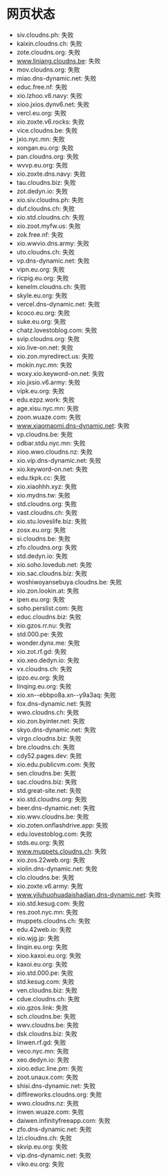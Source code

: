 # 网页状态
- siv.cloudns.ph: 失败
- kaixin.cloudns.ch: 失败
- zote.cloudns.org: 失败
- www.liniang.cloudns.be: 失败
- mov.cloudns.org: 失败
- miao.dns-dynamic.net: 失败
- educ.free.nf: 失败
- xio.lzhoo.v6.navy: 失败
- xioo.jxios.dynv6.net: 失败
- vercl.eu.org: 失败
- xio.zoxte.v6.rocks: 失败
- vice.cloudns.be: 失败
- jxio.nyc.mn: 失败
- xongan.eu.org: 失败
- pan.cloudns.org: 失败
- wvvp.eu.org: 失败
- xio.zoxte.dns.navy: 失败
- tau.cloudns.biz: 失败
- zot.dedyn.io: 失败
- xio.siv.cloudns.ph: 失败
- duf.cloudns.ch: 失败
- xio.std.cloudns.ch: 失败
- xio.zoot.myfw.us: 失败
- zok.free.nf: 失败
- xio.wwvio.dns.army: 失败
- uto.cloudns.ch: 失败
- vp.dns-dynamic.net: 失败
- vipn.eu.org: 失败
- ricpig.eu.org: 失败
- kenelm.cloudns.ch: 失败
- skyle.eu.org: 失败
- vercel.dns-dynamic.net: 失败
- kcoco.eu.org: 失败
- suke.eu.org: 失败
- chatz.lovestoblog.com: 失败
- svip.cloudns.org: 失败
- xio.live-on.net: 失败
- xio.zon.myredirect.us: 失败
- mokin.nyc.mn: 失败
- woxy.xio.keyword-on.net: 失败
- xio.jxsio.v6.army: 失败
- vipk.eu.org: 失败
- edu.ezpz.work: 失败
- age.xisu.nyc.mn: 失败
- zoon.wuaze.com: 失败
- www.xiaomaomi.dns-dynamic.net: 失败
- vp.cloudns.be: 失败
- odbar.stdu.nyc.mn: 失败
- xioo.wwo.cloudns.nz: 失败
- xio.vip.dns-dynamic.net: 失败
- xio.keyword-on.net: 失败
- edu.tkpk.cc: 失败
- xio.xiaohhh.xyz: 失败
- xio.mydns.tw: 失败
- std.cloudns.org: 失败
- vast.cloudns.ch: 失败
- xio.stu.loveslife.biz: 失败
- zosx.eu.org: 失败
- si.cloudns.be: 失败
- zfo.cloudns.org: 失败
- std.dedyn.io: 失败
- xio.soho.lovedub.net: 失败
- xio.sac.cloudns.biz: 失败
- woshiwoyansebuya.cloudns.be: 失败
- xio.zon.lookin.at: 失败
- ipen.eu.org: 失败
- soho.perslist.com: 失败
- educ.cloudns.biz: 失败
- xio.gzos.rr.nu: 失败
- std.000.pe: 失败
- wonder.dynx.me: 失败
- xio.zot.rf.gd: 失败
- xio.xeo.dedyn.io: 失败
- vx.cloudns.ch: 失败
- ipzo.eu.org: 失败
- linqing.eu.org: 失败
- xio.xn--ebbpo8a.xn--y9a3aq: 失败
- fox.dns-dynamic.net: 失败
- wwo.cloudns.ch: 失败
- xio.zon.byinter.net: 失败
- skyo.dns-dynamic.net: 失败
- virgo.cloudns.biz: 失败
- bre.cloudns.ch: 失败
- cdy52.pages.dev: 失败
- xio.edu.publicvm.com: 失败
- sen.cloudns.be: 失败
- sac.cloudns.biz: 失败
- std.great-site.net: 失败
- xio.std.cloudns.org: 失败
- beer.dns-dynamic.net: 失败
- xio.wwv.cloudns.be: 失败
- xio.zoten.onflashdrive.app: 失败
- edu.lovestoblog.com: 失败
- stds.eu.org: 失败
- www.muppets.cloudns.ch: 失败
- xio.zos.22web.org: 失败
- xiolin.dns-dynamic.net: 失败
- clo.cloudns.be: 失败
- xio.zoxte.v6.army: 失败
- www.yiluhuohuadaishadian.dns-dynamic.net: 失败
- xio.std.kesug.com: 失败
- res.zoot.nyc.mn: 失败
- muppets.cloudns.ch: 失败
- edu.42web.io: 失败
- xio.wjg.jp: 失败
- linqin.eu.org: 失败
- xioo.kaxoi.eu.org: 失败
- kaxoi.eu.org: 失败
- xio.std.000.pe: 失败
- std.kesug.com: 失败
- ven.cloudns.biz: 失败
- cdue.cloudns.ch: 失败
- xio.gzos.link: 失败
- sch.cloudns.be: 失败
- wwv.cloudns.be: 失败
- dsk.cloudns.biz: 失败
- linwen.rf.gd: 失败
- veco.nyc.mn: 失败
- xeo.dedyn.io: 失败
- xioo.educ.line.pm: 失败
- zoot.unaux.com: 失败
- shisi.dns-dynamic.net: 失败
- diffireworks.cloudns.org: 失败
- wwo.cloudns.nz: 失败
- inwen.wuaze.com: 失败
- daiwen.infinityfreeapp.com: 失败
- zfo.dns-dynamic.net: 失败
- lzi.cloudns.ch: 失败
- skvip.eu.org: 失败
- vip.dns-dynamic.net: 失败
- viko.eu.org: 失败

